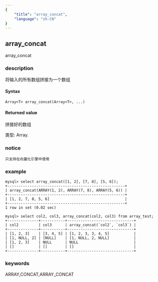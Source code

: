 ```yaml
---
{
    "title": "array_concat",
    "language": "zh-CN"
}
---
```


<!-- 
Licensed to the Apache Software Foundation (ASF) under one
or more contributor license agreements.  See the NOTICE file
distributed with this work for additional information
regarding copyright ownership.  The ASF licenses this file
to you under the Apache License, Version 2.0 (the
"License"); you may not use this file except in compliance
with the License.  You may obtain a copy of the License at
  http://www.apache.org/licenses/LICENSE-2.0
Unless required by applicable law or agreed to in writing,
software distributed under the License is distributed on an
"AS IS" BASIS, WITHOUT WARRANTIES OR CONDITIONS OF ANY
KIND, either express or implied.  See the License for the
specific language governing permissions and limitations
under the License.
-->

## array_concat

<version since="2.0.0">

array_concat

</version>

### description

将输入的所有数组拼接为一个数组

#### Syntax

`Array<T> array_concat(Array<T>, ...)`

#### Returned value

拼接好的数组

类型: Array.

### notice

`只支持在向量化引擎中使用`

### example

```
mysql> select array_concat([1, 2], [7, 8], [5, 6]);
+-----------------------------------------------------+
| array_concat(ARRAY(1, 2), ARRAY(7, 8), ARRAY(5, 6)) |
+-----------------------------------------------------+
| [1, 2, 7, 8, 5, 6]                                  |
+-----------------------------------------------------+
1 row in set (0.02 sec)

mysql> select col2, col3, array_concat(col2, col3) from array_test;
+--------------+-----------+------------------------------+
| col2         | col3      | array_concat(`col2`, `col3`) |
+--------------+-----------+------------------------------+
| [1, 2, 3]    | [3, 4, 5] | [1, 2, 3, 3, 4, 5]           |
| [1, NULL, 2] | [NULL]    | [1, NULL, 2, NULL]           |
| [1, 2, 3]    | NULL      | NULL                         |
| []           | []        | []                           |
+--------------+-----------+------------------------------+
```


### keywords

ARRAY,CONCAT,ARRAY_CONCAT